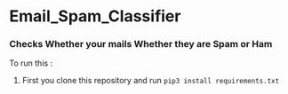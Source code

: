 # Email_Spam_Classifier

### Checks Whether your mails Whether they are Spam or Ham

To run this :

1. First you clone this repository and run `pip3 install requirements.txt`
